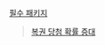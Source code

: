 [필수 패키지](https://gist.github.com/heuiy/9e3653165d2562288480e136c9b0100b)

> [복권 당첨 확률 증대 ](https://gist.github.com/heuiy/05fbd4ab42427c8b937a0afd491d1ebe)

